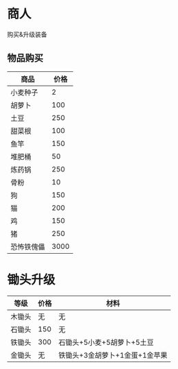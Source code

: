 # 商人
购买&升级装备

## 物品购买

| 商品    | 价格   |
|-------|------|
| 小麦种子  | 2    |
| 胡萝卜   | 100  |
| 土豆    | 250  |
| 甜菜根   | 100  |
| 鱼竿    | 150  |
| 堆肥桶   | 50   |
| 炼药锅   | 250  |
| 骨粉    | 10   |
| 狗     | 150  |
| 猫     | 200  |
| 鸡     | 150  |
| 猪     | 250  |
| 恐怖铁傀儡 | 3000 |

# 锄头升级

| 等级  | 价格  | 材料                 |
|-----|-----|--------------------|
| 木锄头 | 无   | 无                  |
| 石锄头 | 150 | 无                  |
| 铁锄头 | 300 | 石锄头+5小麦+5胡萝卜+5土豆   |
| 金锄头 | 无   | 铁锄头+3金胡萝卜+1金蛋+1金苹果 |
